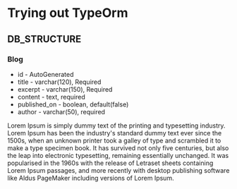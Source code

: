 # Trying out TypeOrm

## DB_STRUCTURE

### Blog

- id - AutoGenerated
- title - varchar(120), Required
- excerpt - varchar(150), Required
- content - text, required
- published_on - boolean, default(false)
- author - varchar(50), required

Lorem Ipsum is simply dummy text of the printing and typesetting industry. Lorem Ipsum has been the industry's standard dummy text ever since the 1500s, when an unknown printer took a galley of type and scrambled it to make a type specimen book. It has survived not only five centuries, but also the leap into electronic typesetting, remaining essentially unchanged. It was popularised in the 1960s with the release of Letraset sheets containing Lorem Ipsum passages, and more recently with desktop publishing software like Aldus PageMaker including versions of Lorem Ipsum.
